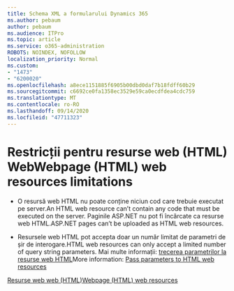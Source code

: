 ```yaml
---
title: Schema XML a formularului Dynamics 365
ms.author: pebaum
author: pebaum
ms.audience: ITPro
ms.topic: article
ms.service: o365-administration
ROBOTS: NOINDEX, NOFOLLOW
localization_priority: Normal
ms.custom:
- "1473"
- "6200020"
ms.openlocfilehash: a8ece1151885f6905b00dbd0daf7b18fdff60b29
ms.sourcegitcommit: c6692ce0fa1358ec3529e59ca0ecdfdea4cdc759
ms.translationtype: MT
ms.contentlocale: ro-RO
ms.lasthandoff: 09/14/2020
ms.locfileid: "47711323"
---
```

# <a name="webpage-html-web-resources-limitations"></a><span data-ttu-id="4aa3f-102">Restricții pentru resurse web (HTML) Web</span><span class="sxs-lookup"><span data-stu-id="4aa3f-102">Webpage (HTML) web resources limitations</span></span>

* <span data-ttu-id="4aa3f-103">O resursă web HTML nu poate conține niciun cod care trebuie executat pe server.</span><span class="sxs-lookup"><span data-stu-id="4aa3f-103">An HTML web resource can’t contain any code that must be executed on the server.</span></span> <span data-ttu-id="4aa3f-104">Paginile ASP.NET nu pot fi încărcate ca resurse web HTML.</span><span class="sxs-lookup"><span data-stu-id="4aa3f-104">ASP.NET pages can’t be uploaded as HTML web resources.</span></span>

* <span data-ttu-id="4aa3f-105">Resursele web HTML pot accepta doar un număr limitat de parametri de șir de interogare.</span><span class="sxs-lookup"><span data-stu-id="4aa3f-105">HTML web resources can only accept a limited number of query string parameters.</span></span> <span data-ttu-id="4aa3f-106">Mai multe informații: [trecerea parametrilor la resurse web HTML](https://docs.microsoft.com/dynamics365/customer-engagement/developer/webpage-html-web-resources#BKMK_PassingParametersToWebResources)</span><span class="sxs-lookup"><span data-stu-id="4aa3f-106">More information: [Pass parameters to HTML web resources](https://docs.microsoft.com/dynamics365/customer-engagement/developer/webpage-html-web-resources#BKMK_PassingParametersToWebResources)</span></span>

[<span data-ttu-id="4aa3f-107">Resurse web web (HTML)</span><span class="sxs-lookup"><span data-stu-id="4aa3f-107">Webpage (HTML) web resources</span></span>](https://docs.microsoft.com/dynamics365/customer-engagement/developer/webpage-html-web-resources)
